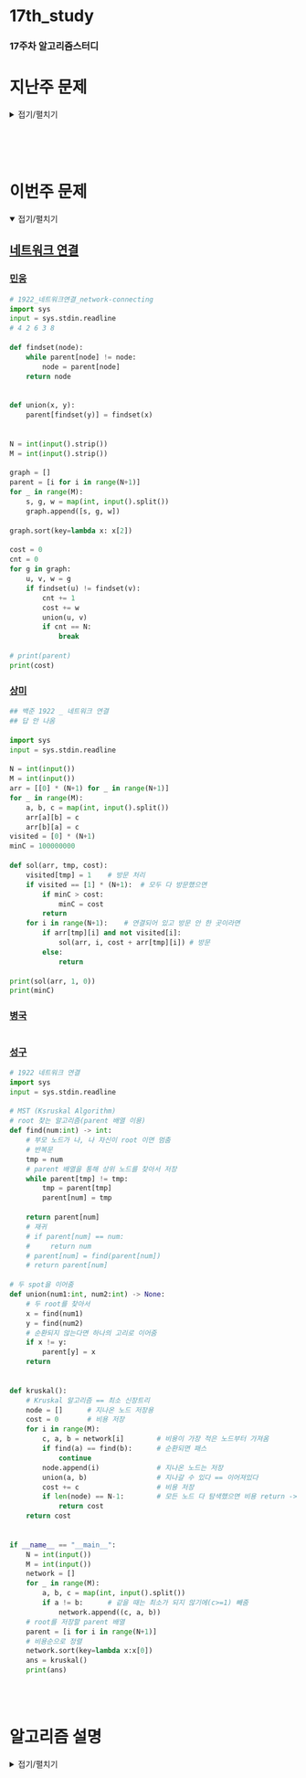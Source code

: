 # 17th_study

### 17주차 알고리즘스터디

# 지난주 문제

<details>
<summary>접기/펼치기</summary>
<div markdown="1">

## [병원거리 최소화하기](https://www.codetree.ai/training-field/frequent-problems/problems/min-of-hospital-distance/submissions?page=3&pageSize=20)

### [민웅](<./병원거리 최소화하기/민웅.py>)

```py
import sys
from itertools import combinations
input = sys.stdin.readline

n, m = map(int, input().split().strip())
field = [list(map(int, input().split())) for _ in range(n)]
tmp_field = [[0 for _ in range(n)] for _ in range(n)]

hos = 0
hos_cord = []
peo_cord = []
ans = float('inf')

for i in range(n):
    for j in range(n):
        if field[i][j] == 2:
            hos += 1
            hos_cord.append([i, j])
        elif field[i][j] == 1:
            tmp_field[i][j] = 1
            peo_cord.append([i, j])

num_lst = [i for i in range(hos)]
comb = combinations(num_lst, m)
for c in comb:
    tmp_hos = []
    for v in c:
        tmp_hos.append(hos_cord[v])
    tmp_ans = 0
    for p in peo_cord:
        dis = float('inf')
        for th in tmp_hos:
            dis = min(dis, abs(th[0] - p[0]) + abs(th[1] - p[1]))
        tmp_ans += dis
        if tmp_ans > ans:
            break
    else:
        ans = tmp_ans
print(ans)

```

### [상미](<./병원거리 최소화하기/상미.py>)

```py

```

### [병국](<./병원거리 최소화하기/병국.py>)

```py

```

### [성구](./병원거리%20최소화하기/성구.py)

```py
import sys
from itertools import combinations
input = sys.stdin.readline

def distance(x1:int, y1:int, x2:int, y2:int) -> int:
    return abs(x2-x1) + abs(y2-y1)


def solution(n:int, m:int, field:list):
    hospital = []
    person = []

    for i in range(n):
        for j in range(n):
            if field[i][j] == 2:
                hospital.append((i,j))
            elif field[i][j] == 1:
                person.append((i,j))
    # 후보군 선정
    cons = list(combinations(range(len(hospital)), m))
    h_dist = [0] * len(cons)
    for i in range(len(cons)):
        # 사람 별 가까운 병원 거리 저장
        p_dist = [1000000] * len(person)
        for idx in cons[i]:
            for p in range(len(person)):
                p_dist[p] = min(p_dist[p], distance(hospital[idx][1], hospital[idx][0], person[p][1], person[p][0]))
        # m 개의 병원에서 가장 가까운 사람 수를 모두 더해 저장
        h_dist[i] = sum(p_dist)
    return min(h_dist)


if __name__ == "__main__":
    n, m = map(int, input().split())
    field = [list(map(int, input().split())) for _ in range(n)]
    ans = solution(n, m, field)
    print(ans)
```

<br/><br/>

## [Z](https://www.acmicpc.net/problem/1074)

### [민웅](./Z/민웅.py)

```py

```

### [상미](./Z/상미.py)

```py
## 백준 1074_ Z

import sys
input = sys.stdin.readline

def solve(n, r, c):
    if n == 0:
        return 0

    half = 2 ** (n-1)
    quad = 0

    if r >= half:
        quad += 2   # 행은 다음 행으로 갈 때 사분할 2번 지나감
        r -= half

    if c >= half:
        quad += 1
        c -= half   # 열은 다음 열로 갈 때 사분할 1번 지나감

    return quad * half * half + solve(n-1, r, c)


N, r, c = map(int, input().split())
result = solve(N, r, c)
print(result)


```

### [병국](./Z/병국.py)

```py

```

### [성구](./Z/성구.py)

```py
# 1074 Z
import sys
sys.setrecursionlimit(10**6)
input = sys.stdin.readline

def z(n:int, r:int, c:int) -> int:
    if n == 1:
        return 0
    half = n // 2
    seq = 0
    if r >= half:
        seq += 2
        r -= half

    if c >= half:
        seq += 1
        c -= half


    return seq * half * half + z(half, r, c)

if __name__ == "__main__":
    N, r, c = map(int, input().split())
    cnt = z(2**N, r, c)
    print(cnt)
```

</div>
</details>

</br></br></br>

# 이번주 문제

<details open>
<summary>접기/펼치기</summary>
<div markdown="1">

## [네트워크 연결](https://www.acmicpc.net/problem/1922)

### [민웅](<./네트워크 연결/민웅.py>)

```py
# 1922_네트워크연결_network-connecting
import sys
input = sys.stdin.readline
# 4 2 6 3 8

def findset(node):
    while parent[node] != node:
        node = parent[node]
    return node


def union(x, y):
    parent[findset(y)] = findset(x)


N = int(input().strip())
M = int(input().strip())

graph = []
parent = [i for i in range(N+1)]
for _ in range(M):
    s, g, w = map(int, input().split())
    graph.append([s, g, w])

graph.sort(key=lambda x: x[2])

cost = 0
cnt = 0
for g in graph:
    u, v, w = g
    if findset(u) != findset(v):
        cnt += 1
        cost += w
        union(u, v)
        if cnt == N:
            break

# print(parent)
print(cost)
```

### [상미](<./네트워크 연결/상미.py>)

```py
## 백준 1922 _ 네트워크 연결
## 답 안 나옴

import sys
input = sys.stdin.readline

N = int(input())
M = int(input())
arr = [[0] * (N+1) for _ in range(N+1)]
for _ in range(M):
    a, b, c = map(int, input().split())
    arr[a][b] = c
    arr[b][a] = c
visited = [0] * (N+1)
minC = 100000000

def sol(arr, tmp, cost):
    visited[tmp] = 1    # 방문 처리
    if visited == [1] * (N+1):  # 모두 다 방문했으면
        if minC > cost:
            minC = cost
        return
    for i in range(N+1):    # 연결되어 있고 방문 안 한 곳이라면
        if arr[tmp][i] and not visited[i]:
            sol(arr, i, cost + arr[tmp][i]) # 방문
        else:
            return

print(sol(arr, 1, 0))
print(minC)
```

### [병국](<./네트워크 연결/병국.py>)

```py

```

### [성구](<./네트워크 연결/성구.py>)

```py
# 1922 네트워크 연결
import sys
input = sys.stdin.readline

# MST (Ksruskal Algorithm)
# root 찾는 알고리즘(parent 배열 이용)
def find(num:int) -> int:
    # 부모 노드가 나, 나 자신이 root 이면 멈춤
    # 반복문
    tmp = num
    # parent 배열을 통해 상위 노드를 찾아서 저장
    while parent[tmp] != tmp:
        tmp = parent[tmp]
        parent[num] = tmp

    return parent[num]
    # 재귀
    # if parent[num] == num:
    #     return num
    # parent[num] = find(parent[num])
    # return parent[num]

# 두 spot을 이어줌
def union(num1:int, num2:int) -> None:
    # 두 root를 찾아서
    x = find(num1)
    y = find(num2)
    # 순환되지 않는다면 하나의 고리로 이어줌
    if x != y:
        parent[y] = x
    return


def kruskal():
    # Kruskal 알고리즘 == 최소 신장트리
    node = []      # 지나온 노드 저장용
    cost = 0       # 비용 저장
    for i in range(M):
        c, a, b = network[i]        # 비용이 가장 적은 노드부터 가져옴
        if find(a) == find(b):      # 순환되면 패스
            continue
        node.append(i)              # 지나온 노드는 저장
        union(a, b)                 # 지나갈 수 있다 == 이어져있다
        cost += c                   # 비용 저장
        if len(node) == N-1:        # 모든 노드 다 탐색했으면 비용 return -> 최소 비용임
            return cost
    return cost


if __name__ == "__main__":
    N = int(input())
    M = int(input())
    network = []
    for _ in range(M):
        a, b, c = map(int, input().split())
        if a != b:      # 같을 때는 최소가 되지 않기에(c>=1) 빼줌
            network.append((c, a, b))
    # root를 저장할 parent 배열
    parent = [i for i in range(N+1)]
    # 비용순으로 정렬
    network.sort(key=lambda x:x[0])
    ans = kruskal()
    print(ans)
```

</div>
</details>
<br><br>

# 알고리즘 설명

<details>
<summary>접기/펼치기</summary>

## 용어 정리

### Spanning Tree (신장 트리)

- **정의**: 주어진 그래프의 모든 정점을 포함하면서 사이클이 없는 부분 그래프.
- **중요성**: 신장 트리를 통해 그래프의 구조를 단순화시키고, 필요한 정보만을 추출하기 위함
- **속성**:
  - 원래 그래프의 모든 정점을 포함해야한다.
  - 정확히 (정점 수 - 1)개의 간선을 가져야한다.
  - 사이클을 형성하지 않는다.

### Minimum Spanning Tree (최소 신장 트리)

![MST](./images/mst.png)

- **정의**: 가능한 신장 트리(Spanning Tree) 중에서 간선의 가중치 합이 최소인 신장 트리.
- **중요성**: 최소 비용 문제를 해결하는 데 사용되며 주로 **네트워크 설계**, **도로 건설**, **전력망 구축** 등 다양한 분야에서 응용가능
- **대표알고리즘 예**: [Kruskal 알고리즘](#Kruskar-알고리즘), [Prim 알고리즘](#prim-알고리즘).
- **속성**:
  - 모든 정점을 포함하면서 최소한의 비용으로 연결합니다.
  - 가중치가 가장 낮은 간선부터 선택하여 구성한다.(그리디 방법).

## 대표 알고리즘

### Kruskal 알고리즘

- **탐색 방법**: 가장 가벼운 가중치의 간선부터 선택하여 MST를 찾는 알고리즘.
- **구현 방법**
  1. 간선 정렬 및 정점 초기화
  2. 간선 선택 후 정점 병합
  3. n-1개의 간선이 선택될 때까지(모든 정점이 선택될 때까지) 2번단계 반복

```py
# 구현

# 주어진 노드의 루트노드 반환
# 부모노드를 찾아가며, 루트노드(자기 자신을 가리키고있는 노드)를 찾음
def findset(node):
    while parent[node] != node:
        node = parent[node]
    return node

# x, y 노드를 같은 그룹으로 병합
def union(x, y):
    parent[findset(y)] = findset(x)

def kruskal(graph, V):
    # 그래프의 간선을 가중치에 따라 오름차순으로 정렬
    graph.sort(key=lambda x: x[2])

    # 각 정점에 대한 부모 초기화
    parent = [i for i in range(V+1)]

    mst = []
    total_cost = 0

    for edge in graph:
        u, v, weight = edge
        # 사이클이 형성되지 않는 경우에만 간선 선택
        if findset(u) != findset(v):
            union(u, v)
            mst.append(edge)
            total_cost += weight

    return mst, total_cost

graph = []
for _ in range(M):
    s, g, w = map(int, input().split())
    graph.append([s, g, w])

kruskal(graph, V)

```

### Prim 알고리즘

- **탐색 방법**: 시작 정점에서부터 점차 그래프를 확장해 나가며 MST를 찾는 알고리즘.
- **구현 방법**
  1. 임의의 시작정점 선택 후 간선그룹 생성(heapq)
  2. 간선 선택 - MST 집합에 속한 정점과 속하지 않은 정점을 연결하는 간선 중 최소가중치 간선을 선택함.
  3. 추가된 정점에 연결된 새로운 간선 추가 및 2번 과정 반복
  4. 큐가 비거나 모든정점이 MST에 포함되면 종료

```py
# 구현
import heapq

def prim(graph, start, V):
    visited = [0] * (V+1)
    min_heap = [(0, start)]  # (가중치, 정점)
    total_cost = 0

    while min_heap:
        weight, u = heapq.heappop(min_heap)
        if not visited[u]:
            visited[u] = 1
            total_cost += weight
            for v, w in graph[u]:
                if not visited[v]:
                    heapq.heappush(min_heap, (w, v))

    return total_cost

graph = [[] for _ in range(V+1)]
# 그래프에 정점 별 간선정보 (u, v, w) 추가
cost = prim(graph, 1, V)

```

## Kruskal vs Prim (https://8iggy.tistory.com/160)

- 희소 그래프: 정점들 사이에 간선이 상대적으로 적게 존재하는 그래프. 예를 들어, 정점의 수에 비해 간선의 수가 훨씬 적은 경우.

- 밀집 그래프: 정점들 사이에 많은 수의 간선이 존재하는 그래프. 거의 모든 정점 쌍 사이에 간선이 존재하는 경우.

### Kruskal

-> 간선의 수가 적은 희소 그래프에 적합. 연결 요소 파악에 유용.

장점:

- 구현이 간단하고 메모리 사용이 효율적.
- 간선의 수가 적을수록 더 효과적.

단점:

- 간선의 수가 많은 밀집 그래프에서는 비효율적.
- 모든 간선을 정렬해야 하므로 초기에 시간이 소요됨.

### Prim

-> 간선의 수가 많은 밀집 그래프에 적합. 작은 그래프에서 빠른 성능.

장점:

- 밀집 그래프에서 효율적.
- 최소 힙을 사용하여 동적으로 간선 선택 가능.

단점:

- 메모리 사용량이 더 많음.
- 정점의 수가 많을수록 성능 저하 가능성 있음.

</details>
